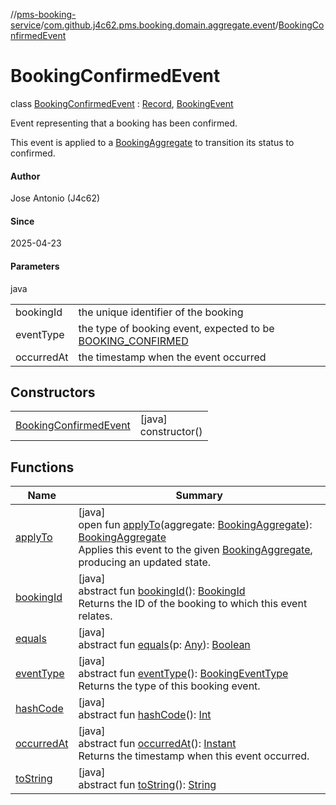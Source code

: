 //[pms-booking-service](../../../index.md)/[com.github.j4c62.pms.booking.domain.aggregate.event](../index.md)/[BookingConfirmedEvent](index.md)

# BookingConfirmedEvent

class [BookingConfirmedEvent](index.md) : [Record](https://docs.oracle.com/en/java/javase/23/docs/api/java.base/java/lang/Record.html), [BookingEvent](../-booking-event/index.md)

Event representing that a booking has been confirmed. 

This event is applied to a [BookingAggregate](../../com.github.j4c62.pms.booking.domain.aggregate/-booking-aggregate/index.md) to transition its status to confirmed.

#### Author

Jose Antonio (J4c62)

#### Since

2025-04-23

#### Parameters

java

| | |
|---|---|
| bookingId | the unique identifier of the booking |
| eventType | the type of booking event, expected to be [BOOKING_CONFIRMED](../../com.github.j4c62.pms.booking.domain.aggregate.vo/-booking-event-type/-b-o-o-k-i-n-g_-c-o-n-f-i-r-m-e-d/index.md) |
| occurredAt | the timestamp when the event occurred |

## Constructors

| | |
|---|---|
| [BookingConfirmedEvent](-booking-confirmed-event.md) | [java]<br>constructor() |

## Functions

| Name | Summary |
|---|---|
| [applyTo](apply-to.md) | [java]<br>open fun [applyTo](apply-to.md)(aggregate: [BookingAggregate](../../com.github.j4c62.pms.booking.domain.aggregate/-booking-aggregate/index.md)): [BookingAggregate](../../com.github.j4c62.pms.booking.domain.aggregate/-booking-aggregate/index.md)<br>Applies this event to the given [BookingAggregate](../../com.github.j4c62.pms.booking.domain.aggregate/-booking-aggregate/index.md), producing an updated state. |
| [bookingId](../-booking-event/booking-id.md) | [java]<br>abstract fun [bookingId](../-booking-event/booking-id.md)(): [BookingId](../../com.github.j4c62.pms.booking.domain.aggregate.vo/-booking-id/index.md)<br>Returns the ID of the booking to which this event relates. |
| [equals](../../com.github.j4c62.pms.booking.domain.aggregate/-booking-aggregate/index.md#-1797860926%2FFunctions%2F-1170581573) | [java]<br>abstract fun [equals](../../com.github.j4c62.pms.booking.domain.aggregate/-booking-aggregate/index.md#-1797860926%2FFunctions%2F-1170581573)(p: [Any](https://kotlinlang.org/api/core/kotlin-stdlib/kotlin/-any/index.html)): [Boolean](https://kotlinlang.org/api/core/kotlin-stdlib/kotlin/-boolean/index.html) |
| [eventType](../-booking-event/event-type.md) | [java]<br>abstract fun [eventType](../-booking-event/event-type.md)(): [BookingEventType](../../com.github.j4c62.pms.booking.domain.aggregate.vo/-booking-event-type/index.md)<br>Returns the type of this booking event. |
| [hashCode](../../com.github.j4c62.pms.booking.domain.aggregate/-booking-aggregate/index.md#1761002009%2FFunctions%2F-1170581573) | [java]<br>abstract fun [hashCode](../../com.github.j4c62.pms.booking.domain.aggregate/-booking-aggregate/index.md#1761002009%2FFunctions%2F-1170581573)(): [Int](https://kotlinlang.org/api/core/kotlin-stdlib/kotlin/-int/index.html) |
| [occurredAt](../-booking-event/occurred-at.md) | [java]<br>abstract fun [occurredAt](../-booking-event/occurred-at.md)(): [Instant](https://docs.oracle.com/en/java/javase/23/docs/api/java.base/java/time/Instant.html)<br>Returns the timestamp when this event occurred. |
| [toString](../../com.github.j4c62.pms.booking.domain.aggregate/-booking-aggregate/index.md#1582835944%2FFunctions%2F-1170581573) | [java]<br>abstract fun [toString](../../com.github.j4c62.pms.booking.domain.aggregate/-booking-aggregate/index.md#1582835944%2FFunctions%2F-1170581573)(): [String](https://docs.oracle.com/en/java/javase/23/docs/api/java.base/java/lang/String.html) |